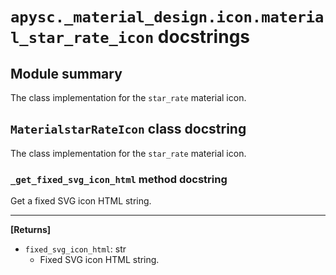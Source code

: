 # `apysc._material_design.icon.material_star_rate_icon` docstrings

## Module summary

The class implementation for the `star_rate` material icon.

## `MaterialstarRateIcon` class docstring

The class implementation for the `star_rate` material icon.

### `_get_fixed_svg_icon_html` method docstring

Get a fixed SVG icon HTML string.<hr>

**[Returns]**

- `fixed_svg_icon_html`: str
  - Fixed SVG icon HTML string.